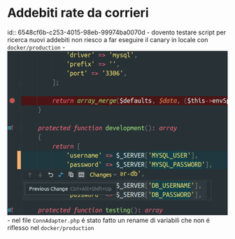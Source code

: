 # Addebiti rate da corrieri
id:: 6548cf6b-c253-4015-98eb-99974ba0070d
	- dovento testare script per ricerca nuovi addebiti non riesco a far eseguire il canary in locale con `docker/production`
	- ![image.png](../assets/image_1699270668929_0.png)
		- nel file `ConnAdapter.php` é stato fatto un rename di variabili che non é riflesso nel `docker/production`